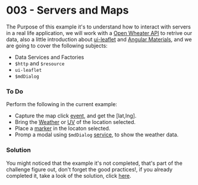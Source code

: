 # 003 - Servers and Maps

The Purpose of this example it's to understand how to interact with servers in a real life application, we will work with a [Open Wheater API][1] to retrive our data, also a little introduction about [ui-leaflet][2] and [Angular Materials][3], and we are going to cover the following subjects: 

*  Data Services and Factories
* `$http` and `$resource`
* `ui-leaflet`
* `$mdDialog`

### To Do
Perform the following in the current example:
* Capture the map click [event][4], and get the [lat,lng].
* Bring the [Weather][5] or [UV][8] of the location selected.
* Place a [marker][6] in the locaton selected.
* Promp a modal using `$mdDialog` [service][7], to show the weather data.

### Solution

You might noticed that the example it's not completed, that's part of the challenge figure out, don't forget the good practices!, if you already completed it, take a look of the solution, click [here][3].

[1]:https://openweathermap.org/api
[2]: http://angular-ui.github.io/ui-leaflet/#!/
[3]: https://material.angularjs.org/latest/
[4]: http://angular-ui.github.io/ui-leaflet/#!/examples/events
[5]: https://openweathermap.org/current
[6]: http://angular-ui.github.io/ui-leaflet/#!/examples/marker
[7]: https://material.angularjs.org/latest/api/service/$mdDialog
[8]: https://openweathermap.org/api/uvi
[9]: https://openweathermap.org/api/pollution/co
